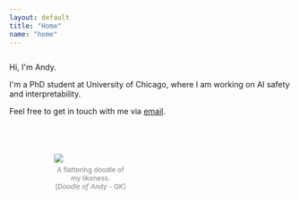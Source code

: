 ```yaml
---
layout: default
title: "Home"
name: "home"
---
```


<div>
  <div style="display: flex; flex-wrap: wrap;">
    <div style="flex: 1; min-width: 60%;">
      <p>
        Hi, I'm Andy.
      </p>
      <p>
        I'm a PhD student at University of Chicago, where I am working on AI safety and interpretability.
      </p>
      <p>
        Feel free to get in touch with me via <a href="mailto:andyrdt@gmail.com">email</a>.
      </p>
    </div>
    <div style="max-width: 210px; margin-left: 40px; margin-top: 40px; flex-basis: content">
      <figure>
        <img  src="../../../images/about/doodle_portrait.jpg" style="border-radius: 3px;">
          <figcaption style="font-size: 12px; color: grey; text-align: center; padding-top: 5px;">
            A flattering doodle of my likeness.<br>
            [<i>Doodle of Andy</i> - GK]
          </figcaption>
      </figure>
    </div>
  </div>
</div>
